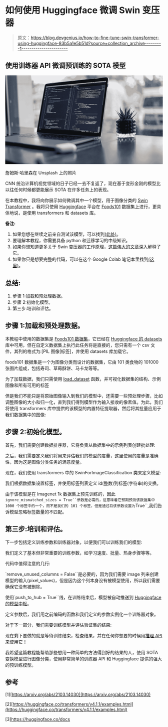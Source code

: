 # 如何使用 Huggingface 微调 Swin 变压器

> 原文：<https://blog.devgenius.io/how-to-fine-tune-swin-transformer-using-huggingface-83b5a1e5b51d?source=collection_archive---------1----------------------->

## 使用训练器 API 微调预训练的 SOTA 模型

![](img/5296240f234f796729d75718947c6d50.png)

詹姆斯·哈里森在 Unsplash 上的照片

CNN 统治计算机视觉领域的日子已经一去不复返了，现在基于变形金刚的模型比以往任何时候都更能展示 SOTA 在许多任务上的表现。

在本教程中，我将向你展示如何微调其中一个模型，用于图像分类的 [Swin Transformer](https://arxiv.org/abs/2103.14030) 。我将只使用 [Huggingface](https://huggingface.co) 平台在 [Foods101](https://huggingface.co/datasets/food101) 数据集上进行，更具体地说，是使用 transformers 和 datasets 库。

**备注:**

1.  如果您想在继续之前亲自测试该模型，可以找到[(此处)](https://huggingface.co/aspis/swin-finetuned-food101)。
2.  要理解本教程，你需要具备 python 和迁移学习的中级知识。
3.  如果你想知道更多关于 Swin 变压器的工作原理，[这篇伟大的文章](https://medium.com/towards-data-science/a-comprehensive-guide-to-swin-transformer-64965f89d14c)深入解释了它。
4.  如果你只是想要完整的代码，可以在这个 Google Colab 笔记本里找到[(这里)](https://colab.research.google.com/drive/15VROFR3wY56ubXh31iUR3Oa54-yGg2L8?usp=sharing)。

## 总结:

1.  步骤 1:加载和预处理数据。
2.  步骤 2:初始化模型。
3.  第三步:培训和评估。

## 步骤 1:加载和预处理数据。

本教程中使用的数据集是 [Foods101 数据集](https://huggingface.co/datasets/food101)，它已经在 [Huggingface 的 datasets](https://huggingface.co/docs/datasets/index) 库中可用，但在自定义数据集上执行此任务将是直接的，您只需有一个 csv 文件，其列的格式为:[PIL 图像|标签]，并使用 datasets 库加载它。

foods101 数据集是一个为图像分类而设计的数据集，它由 101 类食物的 101000 张图片组成，包括寿司、草莓酥饼、马卡龙等等。

为了加载数据，我们只需使用 [load_dataset](https://huggingface.co/docs/datasets/loading) 函数，并可视化数据集的结构、示例图像和所有可用的标签

但是我们不能只是将原始图像输入到我们的模型中，还需要一些预处理步骤，比如调整图像的大小和归一化，直到我们得到模型作为输入接收的像素值。为此，我们将使用 transformers 库中提供的该模型的内置特征提取器，然后将其批量应用于我们数据集中的图像:

## 步骤 2:初始化模型。

首先，我们需要创建数据排序器，它将负责从数据集中的示例列表创建批处理:

之后，我们需要定义我们将用来评估我们的模型的度量，这里使用的度量是准确性，因为这是图像分类任务的满意度量。

现在，我们使用 transformers 中的 SwinForImageClassification 类来定义模型:

我们根据数据集设置标签，并使用标签列表定义 id(整数)到标签(字符串)的交换。

由于该模型是在 Imagenet 1k 数据集上预先训练的，因此`ignore_mismatched_sizes = True``参数是必需的，这意味着它预期预测该数据集中 1000 个标签中的一个，而不是我们的 101 个标签，但是通过将该参数设置为`True``,我们告诉模型忽略标签数量的不匹配。

## 第三步:培训和评估。

下一步包括定义训练参数和训练器对象，以便我们可以训练我们的模型:

我们定义了基本但非常重要的训练参数，如学习速度、批量、热身步骤等等。

代码中值得注意的几行:

`remove_unused_columns = False``是必要的，因为我们需要 image 列来创建模型的输入(pixel_values)，但是因为这个列本身没有被模型使用，所以我们需要确保它没有被删除。

使用`push_to_hub = True``线，在训练结束后，模型被自动推送到 [Huggingface 的模型中枢](https://huggingface.co/models)。

定义参数后，我们用之前编码的函数和我们定义的参数实例化一个训练器对象。

对于下一部分，我们需要训练模型并评估验证集的结果:

现在剩下要做的就是等待训练结束，检查结果，并在任何你想要的时候用[推理 API](https://huggingface.co/docs/api-inference/index) 来使用它！

我希望这篇教程能帮助那些想用一种简单的方法得到好的结果的人，使用 SOTA 变换模型进行图像分类，使用非常简单的训练器 API 和 Huggingface 提供的强大的预训练模型。

## 参考

[1][https://arxiv.org/abs/2103.14030](https://arxiv.org/abs/2103.14030)

[2][https://huggingface.co/transformers/v4.1.1/examples.html](https://huggingface.co/transformers/v4.1.1/examples.html)

[3]https://huggingface.co/docs
